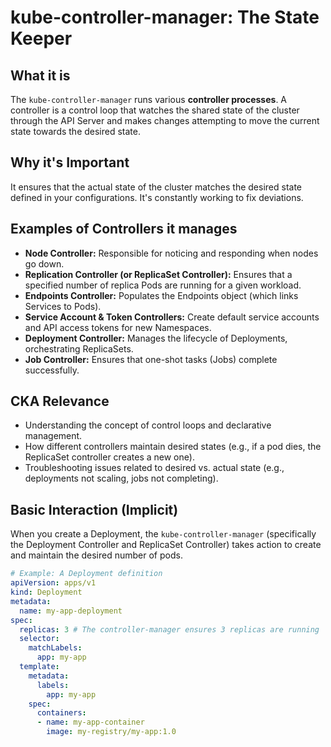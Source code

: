 # kube-controller-manager: The State Keeper

## What it is
The `kube-controller-manager` runs various **controller processes**. A controller is a control loop that watches the shared state of the cluster through the API Server and makes changes attempting to move the current state towards the desired state.

## Why it's Important
It ensures that the actual state of the cluster matches the desired state defined in your configurations. It's constantly working to fix deviations.

## Examples of Controllers it manages
* **Node Controller:** Responsible for noticing and responding when nodes go down.
* **Replication Controller (or ReplicaSet Controller):** Ensures that a specified number of replica Pods are running for a given workload.
* **Endpoints Controller:** Populates the Endpoints object (which links Services to Pods).
* **Service Account & Token Controllers:** Create default service accounts and API access tokens for new Namespaces.
* **Deployment Controller:** Manages the lifecycle of Deployments, orchestrating ReplicaSets.
* **Job Controller:** Ensures that one-shot tasks (Jobs) complete successfully.

## CKA Relevance
* Understanding the concept of control loops and declarative management.
* How different controllers maintain desired states (e.g., if a pod dies, the ReplicaSet controller creates a new one).
* Troubleshooting issues related to desired vs. actual state (e.g., deployments not scaling, jobs not completing).

## Basic Interaction (Implicit)
When you create a Deployment, the `kube-controller-manager` (specifically the Deployment Controller and ReplicaSet Controller) takes action to create and maintain the desired number of pods.

```yaml
# Example: A Deployment definition
apiVersion: apps/v1
kind: Deployment
metadata:
  name: my-app-deployment
spec:
  replicas: 3 # The controller-manager ensures 3 replicas are running
  selector:
    matchLabels:
      app: my-app
  template:
    metadata:
      labels:
        app: my-app
    spec:
      containers:
      - name: my-app-container
        image: my-registry/my-app:1.0
